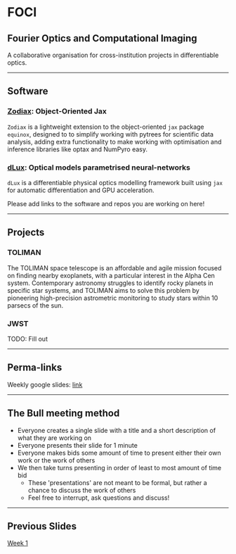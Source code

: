 # FOCI

## Fourier Optics and Computational Imaging

A collaborative organisation for cross-institution projects in differentiable optics.

---

## Software

### [Zodiax](https://github.com/LouisDesdoigts/zodiax): Object-Oriented Jax

`Zodiax` is a lightweight extension to the object-oriented `jax` package `equinox`, designed to to simplify working with pytrees for scientific data analysis, adding extra functionality to make working with optimisation and inference libraries like optax and NumPyro easy.

### [dLux](https://github.com/LouisDesdoigts/dLux): Optical models parametrised neural-networks

`dLux` is a differentiable physical optics modelling framework built using `jax` for automatic differentiation and GPU acceleration.

Please add links to the software and repos you are working on here!

---

## Projects

### TOLIMAN

The TOLIMAN space telescope is an affordable and agile mission focused on finding nearby exoplanets, with a particular interest in the Alpha Cen system. Contemporary astronomy struggles to identify rocky planets in specific star systems, and TOLIMAN aims to solve this problem by pioneering high-precision astrometric monitoring to study stars within 10 parsecs of the sun.

### JWST

TODO: Fill out

---

## Perma-links

Weekly google slides: [link](https://docs.google.com/presentation/d/1H49bcS_rkwiGlsEJvCcdhF1ZSEH_zwsOn4ywRWjHJ9o/edit?usp=sharing)

---

## The Bull meeting method

- Everyone creates a single slide with a title and a short description of what they are working on
- Everyone presents their slide for 1 minute
- Everyone makes bids some amount of time to present either their own work or the work of others
- We then take turns presenting in order of least to most amount of time bid
  - These 'presentations' are not meant to be formal, but rather a chance to discuss the work of others
  - Feel free to interrupt, ask questions and discuss!

---

## Previous Slides

[Week 1](https://docs.google.com/presentation/d/1H71djy2mo70TRAEEHTBPRlHbvy9V-2laPCcVi1YMwfE/edit?usp=sharing)